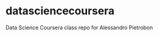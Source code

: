 datasciencecoursera
===================

Data Science Coursera class repo for Alessandro Pietrobon

